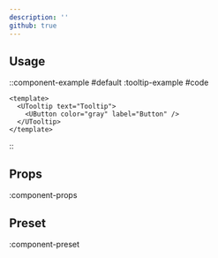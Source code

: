 ```yaml
---
description: ''
github: true
---
```


## Usage

::component-example
#default
:tooltip-example
#code
```vue
<template>
  <UTooltip text="Tooltip">
    <UButton color="gray" label="Button" />
  </UTooltip>
</template>
```
::

## Props

:component-props

## Preset

:component-preset

